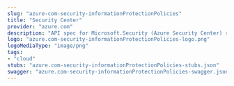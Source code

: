```yaml
---
slug: "azure-com-security-informationProtectionPolicies"
title: "Security Center"
provider: "azure.com"
description: "API spec for Microsoft.Security (Azure Security Center) resource provider"
logo: "azure.com-security-informationProtectionPolicies-logo.png"
logoMediaType: "image/png"
tags:
- "cloud"
stubs: "azure.com-security-informationProtectionPolicies-stubs.json"
swagger: "azure.com-security-informationProtectionPolicies-swagger.json"
---
```

